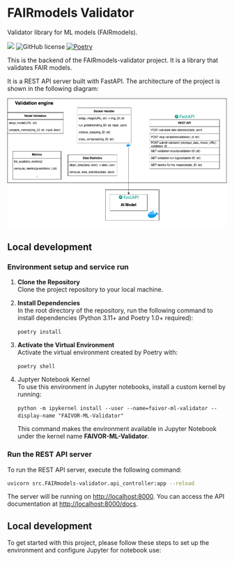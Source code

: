 # FAIRmodels Validator

Validator library for ML models (FAIRmodels).

![](https://img.shields.io/badge/python-3.11+-blue.svg)
![GitHub license](https://img.shields.io/github/license/MaastrichtU-BISS/FAIVOR-backend)
[![Poetry](https://img.shields.io/endpoint?url=https://python-poetry.org/badge/v0.json)](https://python-poetry.org/)

This is the backend of the FAIRmodels-validator project. It is a library that validates FAIR models.

It is a REST API server built with FastAPI.
The architecture of the project is shown in the following diagram:

![techstack](./architecture.drawio.png)

## Local development

### Environment setup and service run

1. **Clone the Repository**  
   Clone the project repository to your local machine.

2. **Install Dependencies**  
   In the root directory of the repository, run the following command to install dependencies (Python 3.11+ and Poetry 1.0+ required):

   `poetry install`

3. **Activate the Virtual Environment**  
   Activate the virtual environment created by Poetry with:

   `poetry shell`

4. Juptyer Notebook Kernel  
   To use this environment in Jupyter notebooks, install a custom kernel by running:

   `python -m ipykernel install --user --name=faivor-ml-validator --display-name "FAIVOR-ML-Validator"`

   This command makes the environment available in Jupyter Notebook under the kernel name **FAIVOR-ML-Validator**.

### Run the REST API server

To run the REST API server, execute the following command:

```bash
uvicorn src.FAIRmodels-validator.api_controller:app --reload
```

The server will be running on [http://localhost:8000](http://localhost:8000). You can access the API documentation at [http://localhost:8000/docs](http://localhost:8000/docs).

## Local development

To get started with this project, please follow these steps to set up the environment and configure Jupyter for notebook use:
